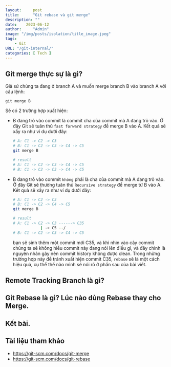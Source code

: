```yaml
---
layout:     post
title:      "Git rebase và git merge"
description: ""
date:    2023-06-12
author:     "Admin"
image: "/img/posts/isolation/title_image.jpeg"
tags:
    - Git
URL: "/git-internal/"
categories: [ Tech ]
---
```

## Git merge thực sự là gì?
Giả sử chúng ta đang ở branch A và muốn merge branch B vào branch A với câu lệnh:
```
git merge B
```
Sẽ có 2 trường hợp xuất hiện:
- B đang trỏ vào commit là commit cha của commit mà A đang trỏ vào. Ở đây Git sẽ tuân thủ `fast forward strategy` để merge B vào A. Kết quả sẽ xấy ra như ví dụ dưới đây:
    ```bash
    # A: C1 -> C2 -> C3
    # B: C1 -> C2 -> C3 -> C4 -> C5
    git merge B

    # result
    # A: C1 -> C2 -> C3 -> C4 -> C5
    # B: C1 -> C2 -> C3 -> C4 -> C5
    ```
- B đang trỏ vào commit `không` phải là cha của commit mà A đang trỏ vào. Ở đây Git sẽ thường tuân thủ `Recursive strategy` để merge từ B vào A. Kết quả sẽ xấy ra như ví dụ dưới đây:
    ```bash
    # A: C1 -> C2 -> C3
    # B: C1 -> C2 -> C4 -> C5
    git merge B

    # result
    # A: C1 -> C2 -> C3 ------> C35
                | -> C5 --/
    # B: C1 -> C2 -> C3 -> C4 -> C5
    ```
    bạn sẽ sinh thêm một commit mới C35, và khi nhìn vào cây commit chúng ta sẽ không hiểu commit này đang nói lên điều gì, và đây chính là nguyên nhân gây nên commit history không được clean. Trong những trường hợp này để tránh xuất hiện commit C35, `rebase` sẽ là một cách hiệu quả, cụ thể thế nào mình sẽ nói rõ ở phần sau của bài viết.


## Remote Tracking Branch là gì?

## Git Rebase là gì? Lúc nào dùng Rebase thay cho Merge.

## Kết bài.

## Tài liệu tham khảo
- https://git-scm.com/docs/git-merge
- https://git-scm.com/docs/git-rebase